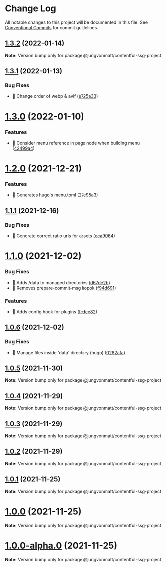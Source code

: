 # Change Log

All notable changes to this project will be documented in this file.
See [Conventional Commits](https://conventionalcommits.org) for commit guidelines.

## [1.3.2](https://github.com/jungvonmatt/contentful-ssg/compare/v1.3.1...v1.3.2) (2022-01-14)

**Note:** Version bump only for package @jungvonmatt/contentful-ssg-project





## [1.3.1](https://github.com/jungvonmatt/contentful-ssg/compare/v1.3.0...v1.3.1) (2022-01-13)


### Bug Fixes

* 🐛 Change order of webp & avif ([e725a33](https://github.com/jungvonmatt/contentful-ssg/commit/e725a33ce516e4dd0e243c71323561ae20d87f81))





# [1.3.0](https://github.com/jungvonmatt/contentful-ssg/compare/v1.2.0...v1.3.0) (2022-01-10)


### Features

* 🎸 Consider menu reference in page node when building menu ([42499a4](https://github.com/jungvonmatt/contentful-ssg/commit/42499a4efb2f25275d8ea4fb74f72461aa441ba0))





# [1.2.0](https://github.com/jungvonmatt/contentful-ssg/compare/v1.1.1...v1.2.0) (2021-12-21)


### Features

* 🎸 Generates hugo's menu.toml ([27e95a3](https://github.com/jungvonmatt/contentful-ssg/commit/27e95a33452b1aa5158ee89070889383cee4b6c5))





## [1.1.1](https://github.com/jungvonmatt/contentful-ssg/compare/v1.1.0...v1.1.1) (2021-12-16)


### Bug Fixes

* 🐛 Generate correct ratio urls for assets ([eca9064](https://github.com/jungvonmatt/contentful-ssg/commit/eca9064b3060336811acae696c477f824a6bef2f))





# [1.1.0](https://github.com/jungvonmatt/contentful-ssg/compare/v1.0.6...v1.1.0) (2021-12-02)


### Bug Fixes

* 🐛 Adds <rootDir>/data to managed directories ([d67de2b](https://github.com/jungvonmatt/contentful-ssg/commit/d67de2b4a78771076e5fd1d4e7beec0c1fb65a7d))
* 🐛 Removes prepare-commit-msg hopok ([f94d691](https://github.com/jungvonmatt/contentful-ssg/commit/f94d691d1d6e158d9cef913f73df9051f4e3bd42))


### Features

* 🎸 Adds config hook for plugins ([fcdce82](https://github.com/jungvonmatt/contentful-ssg/commit/fcdce82af6b02d6e479efd6f677edabfa7f6d282))





## [1.0.6](https://github.com/jungvonmatt/contentful-ssg/compare/v1.0.5...v1.0.6) (2021-12-02)


### Bug Fixes

* 🐛 Manage files inside 'data' directory (hugo) ([0282afa](https://github.com/jungvonmatt/contentful-ssg/commit/0282afad065d8f47d17cf5d450aea73e2d6b2850))





## [1.0.5](https://github.com/jungvonmatt/contentful-ssg/compare/v1.0.4...v1.0.5) (2021-11-30)

**Note:** Version bump only for package @jungvonmatt/contentful-ssg-project





## [1.0.4](https://github.com/jungvonmatt/contentful-ssg/compare/v1.0.3...v1.0.4) (2021-11-29)

**Note:** Version bump only for package @jungvonmatt/contentful-ssg-project





## [1.0.3](https://github.com/jungvonmatt/contentful-ssg/compare/v1.0.2...v1.0.3) (2021-11-29)

**Note:** Version bump only for package @jungvonmatt/contentful-ssg-project





## [1.0.2](https://github.com/jungvonmatt/contentful-ssg/compare/v1.0.1...v1.0.2) (2021-11-29)

**Note:** Version bump only for package @jungvonmatt/contentful-ssg-project





## [1.0.1](https://github.com/jungvonmatt/contentful-ssg/compare/v1.0.0...v1.0.1) (2021-11-25)

**Note:** Version bump only for package @jungvonmatt/contentful-ssg-project





# [1.0.0](https://github.com/jungvonmatt/contentful-ssg/compare/v1.0.0-alpha.0...v1.0.0) (2021-11-25)

**Note:** Version bump only for package @jungvonmatt/contentful-ssg-project





# [1.0.0-alpha.0](https://github.com/jungvonmatt/contentful-ssg/compare/v0.17.3...v1.0.0-alpha.0) (2021-11-25)

**Note:** Version bump only for package @jungvonmatt/contentful-ssg-project
